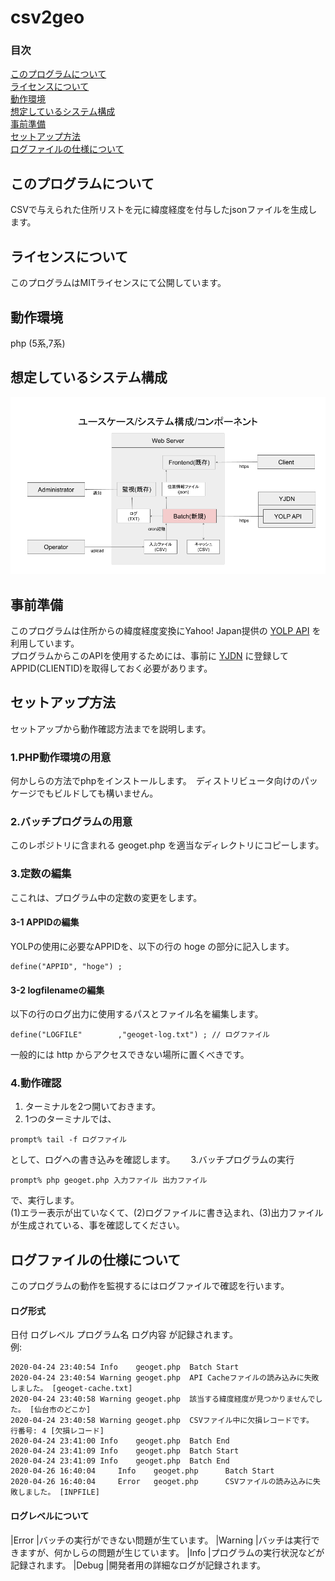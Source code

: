 # csv2geo

### 目次
[このプログラムについて](#mokuji001)  
[ライセンスについて](#mokuji002)  
[動作環境](#mokuji101)  
[想定しているシステム構成](#mokuji201)  
[事前準備](#mokuji301)  
[セットアップ方法](#mokuji401)  
[ログファイルの仕様について](#mokuji501)  

<a id="mokuji001"></a>
## このプログラムについて
CSVで与えられた住所リストを元に緯度経度を付与したjsonファイルを生成します。

<a id="mokuji002"></a>
## ライセンスについて
このプログラムはMITライセンスにて公開しています。

<a id="mokuji101"></a>
## 動作環境
php (5系,7系)

<a id="mokuji201"></a>
## 想定しているシステム構成
![dialog](systemdialog.png)

<a id="mokuji301"></a>
## 事前準備
このプログラムは住所からの緯度経度変換にYahoo! Japan提供の [YOLP API](https://developer.yahoo.co.jp/webapi/map/openlocalplatform/v1/geocoder.html) を利用しています。  
プログラムからこのAPIを使用するためには、事前に [YJDN](https://developer.yahoo.co.jp/) に登録してAPPID(CLIENTID)を取得しておく必要があります。  

<a id="mokuji401"></a>
## セットアップ方法
セットアップから動作確認方法までを説明します。

### 1.PHP動作環境の用意  
何かしらの方法でphpをインストールします。　ディストリビュータ向けのパッケージでもビルドしても構いません。
### 2.バッチプログラムの用意  
このレポジトリに含まれる geoget.php を適当なディレクトリにコピーします。
### 3.定数の編集  
ここれは、プログラム中の定数の変更をします。
#### 3-1 APPIDの編集  
YOLPの使用に必要なAPPIDを、以下の行の hoge の部分に記入します。  
```
define("APPID", "hoge") ;
```
#### 3-2 logfilenameの編集
以下の行のログ出力に使用するパスとファイル名を編集します。  
```
define("LOGFILE"        ,"geoget-log.txt") ; // ログファイル
```
一般的には http からアクセスできない場所に置くべきです。
### 4.動作確認
1. ターミナルを2つ開いておきます。  
2. 1つのターミナルでは、　　
```
prompt% tail -f ログファイル
```
として、ログへの書き込みを確認します。　　
3.バッチプログラムの実行　　
```
prompt% php geoget.php 入力ファイル 出力ファイル
```
で、実行します。  
(1)エラー表示が出ていなくて、(2)ログファイルに書き込まれ、(3)出力ファイルが生成されている、事を確認してください。


<a id="mokuji501"></a>
## ログファイルの仕様について
このプログラムの動作を監視するにはログファイルで確認を行います。  
#### ログ形式
日付 ログレベル プログラム名 ログ内容 が記録されます。  
例:  
```
2020-04-24 23:40:54	Info	geoget.php	Batch Start
2020-04-24 23:40:54	Warning	geoget.php	API Cacheファイルの読み込みに失敗しました。 [geoget-cache.txt]
2020-04-24 23:40:58	Warning	geoget.php	該当する緯度経度が見つかりませんでした。 [仙台市のどこか]
2020-04-24 23:40:58	Warning	geoget.php	CSVファイル中に欠損レコードです。 行番号: 4 [欠損レコード]
2020-04-24 23:41:00	Info	geoget.php	Batch End
2020-04-24 23:41:09	Info	geoget.php	Batch Start
2020-04-24 23:41:09	Info	geoget.php	Batch End
2020-04-26 16:40:04     Info    geoget.php      Batch Start
2020-04-26 16:40:04     Error   geoget.php      CSVファイルの読み込みに失敗しました。 [INPFILE]
```
#### ログレベルについて
|Error   |バッチの実行ができない問題が生ています。
|Warning |バッチは実行できますが、何かしらの問題が生じています。
|Info    |プログラムの実行状況などが記録されます。
|Debug   |開発者用の詳細なログが記録されます。



